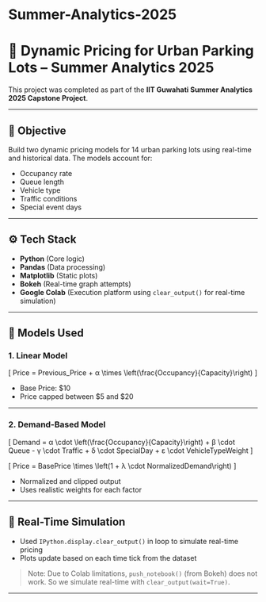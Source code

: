 # Summer-Analytics-2025

# 🚗 Dynamic Pricing for Urban Parking Lots – Summer Analytics 2025

This project was completed as part of the **IIT Guwahati Summer Analytics 2025 Capstone Project**.

---

## 📌 Objective

Build two dynamic pricing models for 14 urban parking lots using real-time and historical data. The models account for:

- Occupancy rate
- Queue length
- Vehicle type
- Traffic conditions
- Special event days

---

## ⚙️ Tech Stack

- **Python** (Core logic)
- **Pandas** (Data processing)
- **Matplotlib** (Static plots)
- **Bokeh** (Real-time graph attempts)
- **Google Colab** (Execution platform using `clear_output()` for real-time simulation)

---

## 🧠 Models Used

### 1. **Linear Model**

\[
Price = Previous\_Price + α \times \left(\frac{Occupancy}{Capacity}\right)
\]

- Base Price: \$10  
- Price capped between \$5 and \$20

---

### 2. **Demand-Based Model**

\[
Demand = α \cdot \left(\frac{Occupancy}{Capacity}\right) + β \cdot Queue - γ \cdot Traffic + δ \cdot SpecialDay + ε \cdot VehicleTypeWeight
\]

\[
Price = BasePrice \times \left(1 + λ \cdot NormalizedDemand\right)
\]

- Normalized and clipped output  
- Uses realistic weights for each factor

---

## 🔁 Real-Time Simulation

- Used `IPython.display.clear_output()` in loop to simulate real-time pricing
- Plots update based on each time tick from the dataset

> Note: Due to Colab limitations, `push_notebook()` (from Bokeh) does not work. So we simulate real-time with `clear_output(wait=True)`.

---
